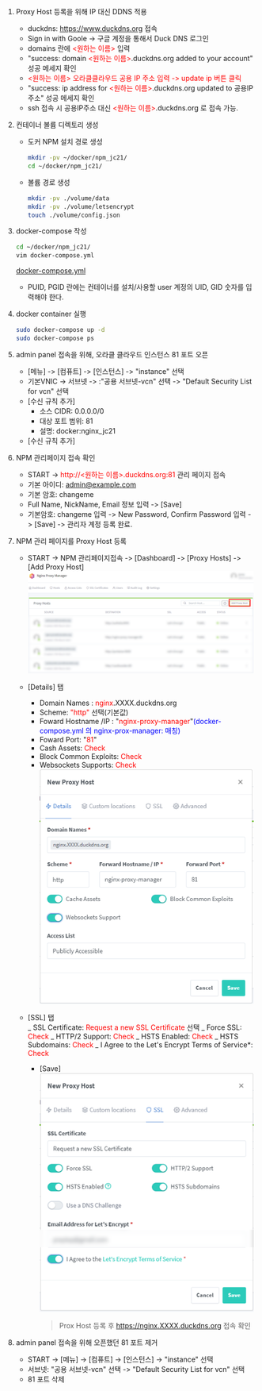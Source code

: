 1. Proxy Host 등록을 위해 IP 대신 DDNS 적용
   - duckdns: <https://www.duckdns.org> 접속
   - Sign in with Goole -> 구글 계정을 통해서 Duck DNS 로그인
   - domains 란에 <span style="color: red"><원하는 이름></span> 입력
   - "success: domain <span style="color: red"><원하는 이름></span>.duckdns.org added to your account" 성공 메세지 확인
   - <span style="color: red"><원하는 이름> 오라클클라우드 공용 IP 주소 입력 -> update ip 버튼 클릭
   - "success: ip address for <span style="color: red"><원하는 이름></span>.duckdns.org updated to 공용IP주소" 성공 메세지 확인
   - ssh 접속 시 공용IP주소 대신 <span style="color: red"><원하는 이름></span>.duckdns.org 로 접속 가능.
2. 컨테이너 볼륨 디렉토리 생성
   - 도커 NPM 설치 경로 생성
     ```bash
     mkdir -pv ~/docker/npm_jc21/
     cd ~/docker/npm_jc21/
     ```
   - 볼륨 경로 생성
     ```bash
     mkdir -pv ./volume/data
     mkdir -pv ./volume/letsencrypt
     touch ./volume/config.json
     ```
3. docker-compose 작성

   ```bash
   cd ~/docker/npm_jc21/
   vim docker-compose.yml
   ```

   [docker-compose.yml](/docker/npm_jc21/docker-compose.yml)

   - PUID, PGID 란에는 컨테이너를 설치/사용할 user 계정의 UID, GID 숫자를 입력해야 한다.

4. docker container 실행
   ```bash
   sudo docker-compose up -d
   sudo docker-compose ps
   ```
5. admin panel 접속을 위해, 오라클 클라우드 인스턴스 81 포트 오픈
   - [메뉴] -> [컴퓨트] -> [인스턴스] -> "instance" 선택
   - 기본VNIC -> 서브넷 -> :"공용 서브넷-vcn" 선택 -> "Default Security List for vcn" 선택
   - [수신 규칙 추가]
     - 소스 CIDR: 0.0.0.0/0
     - 대상 포트 범위: 81
     - 설명: docker:nginx_jc21
   - [수신 규칙 추가]
6. NPM 관리페이지 접속 확인
   - START -> <span style="color: red">http://<원하는 이름>.duckdns.org:81</span> 관리 페이지 접속
   - 기본 아이디: admin@example.com
   - 기본 암호: changeme
   - Full Name, NickName, Email 정보 입력 -> [Save]
   - 기본암호: changeme 입력 -> New Password, Confirm Password 입력 -> [Save] -> 관리자 계정 등록 완료.
7. NPM 관리 페이지를 Proxy Host 등록

   - START -> NPM 관리페이지접속 -> [Dashboard] -> [Proxy Hosts] -> [Add Proxy Host]
     ![7.1](./images/2023-03-21-13-17-07.png)
   - [Details] 탭

     - Domain Names : <span style="color: red">nginx</span>.XXXX.duckdns.org
     - Scheme: <span style="color: red">"http"</span> 선택(기본값)
     - Foward Hostname /IP : "<span style="color: red">nginx-proxy-manager</span>"<span style="color: blue">(docker-compose.yml 의 nginx-prox-manager: 매칭)</span>
     - Foward Port: "<span style="color: red">81</span>"
     - Cash Assets: <span style="color: red">Check</span>
     - Block Common Exploits: <span style="color: red">Check</span>
     - Websockets Supports: <span style="color: red">Check</span><br>
       ![7.2](./images/2023-03-21-13-27-16.png)

   - [SSL] 탭  
      _ SSL Certificate: <span style="color: red">Request a new SSL Certificate</span> 선택
     _ Force SSL: <span style="color: red">Check</span>
     _ HTTP/2 Support: <span style="color: red">Check</span>
     _ HSTS Enabled: <span style="color: red">Check</span>
     _ HSTS Subdomains: <span style="color: red">Check</span>
     _ I Agree to the Let's Encrypt Terms of Service\*: <span style="color: red">Check</span>
     - [Save]<br>
       ![7.3](./images/2023-03-21-13-32-15.png)
       <br>
       > Prox Host 등록 후 https://nginx.XXXX.duckdns.org 접속 확인

8. admin panel 접속을 위해 오픈했던 81 포트 제거
   - START -> [메뉴] -> [컴퓨트] -> [인스턴스] -> "instance" 선택
   - 서브넷: "공용 서브넷-vcn" 선택 -> "Default Security List for vcn" 선택
   - 81 포트 삭제
